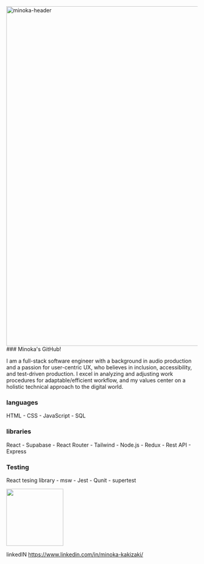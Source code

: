 <img width="893" alt="minoka-header" src="https://user-images.githubusercontent.com/88120228/144121182-d9167320-cb53-42bc-bef8-0ff4e22175b2.png">
### Minoka's GitHub!

I am a full-stack software engineer with a background in audio production and a passion for user-centric UX, who believes in inclusion, accessibility, and test-driven production. I excel in analyzing and adjusting work procedures for adaptable/efficient workflow, and my values center on a holistic technical approach to the digital world.
<p text-align="center">

### languages
  HTML - CSS - JavaScript - SQL

### libraries
  React - Supabase - React Router - Tailwind - Node.js - Redux - Rest API - Express

### Testing
  React tesing library - msw - Jest - Qunit - supertest
</p>
<p>
  <img height= "150" src="https://github-readme-stats.vercel.app/api?username=kakizaki55&theme=monokai&show_icons=true&include_all_commits=true" />
</p>


linkedIN https://www.linkedin.com/in/minoka-kakizaki/


